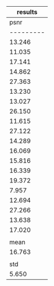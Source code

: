 
| results |
|---------|
|   psnr  |
|---------|
|  13.246 |
|  11.035 |
|  17.141 |
|  14.862 |
|  27.363 |
|  13.230 |
|  13.027 |
|  26.150 |
|  11.615 |
|  27.122 |
|  14.289 |
|  16.069 |
|  15.816 |
|  16.339 |
|  19.372 |
|  7.957  |
|  12.694 |
|  27.266 |
|  13.638 |
|  17.020 |
|         |
|   mean  |
|  16.763 |
|         |
|   std   |
|  5.650  |